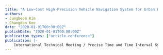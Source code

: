 ```yaml
---
title: "A Low-Cost High-Precision Vehicle Navigation System for Urban Environment Using Time Differenced Carrier Phase Measurements"
authors:
- Jungbeom Kim
- Changdon Kee
date: "2020-01-01T00:00:00Z"
publishDate: "2020-01-01T00:00:00Z"
publication_types: ["article-conference"]
publication: |-
    International Technical Meeting / Precise Time and Time Interval Systems and Application meeting (ITM/PTTI 2020)
---
```

